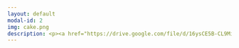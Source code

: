 ```yaml
---
layout: default
modal-id: 2
img: cake.png
description: <p><a href="https://drive.google.com/file/d/16ysCE5B-CL9MivYIQ7tjtol8OJEhFR7a/view"><font size="6"><font color="#0000ff"><strong>Link to Academic Research Resume (PDF)</font></font></strong></a></p><br><font size="6"><strong>Research Highlights</font></strong><br><br><br><em>ATouchMe</em>Video Game, Short Paper, and Conference Presentation<br>Games for Good, Worcester, Massachusetts, USA - 2025<br>(developed in collaboration with Leslie Zeng, M.F.A.)<br><em><strong><font color="#ff000d">(forthcoming)</em></strong></font><br><br><em>The ‘Silent’ Protagonists of Baldur’s Gate 3 - Assumed Agency in the Absence of Vocal Performance</em><br>Video Essay, and Conference Presentation, Canadian Game Studies Association Conference, Montreal, Canada - 2025<br><br><em>PanOp Industries</em>Video Game Demo, Art Piece (Short Film), and Conference Presentation - RoboPhilosophy Conference, Aarhus, Denmark - 2024<br><br><em>‘How liberating it is to leave the past behind.’ Perceiving Authenticity Within the Vocal Performances of Assassin’s Creed Origins</em><br>chapter submission for <em>The Journal for Interdisciplinary Voice Studies (JIVS)</em>special issue – 2024<br><em><strong>(journal issue co-edited with Kate Galloway, Ph.D.)</em></strong><br><br><em>‘Constellations’ of Vocal Expression - A Time Traveler’s Examination of Vocal Performance in Assassin’s Creed Origins</em><br>Extended Abstract, Conference Presentation Digital Games Research Association (DiGRA) - 2023<br><br><br><font size="6"><strong>Unpublished Compositions and Projects</strong></font><br><br><br><font size="4">Enacting Multiple Subjectivities - Baldur’s Gate 3 and the Performance of the (Multi)Self<br><br>Vampires, Cheap Wine, and Drunken Debauchery - A Multi-Lingual Analysis of the Vocal Performances of The Oxenfurt Drunk, a Quest from The Witcher 3 - Wild Hunt<br><br>Race, Voice, and Media Worlds - Orienting Assassin's Creed - Origins Within the Logics of Mediated and Socio-cultural Space/time<br><br>Historical Narration as Quantum Time Travel? Leaping through the Constellations of Space/Time in the Assassin's Creed Franchise<br><br>The Body, Health, and Digital Surveillance<br><br>Cannibalism and Christ - Consumption and Cannibalism as Metaphor in the Old and New Testament</font><br><br>
---
```


